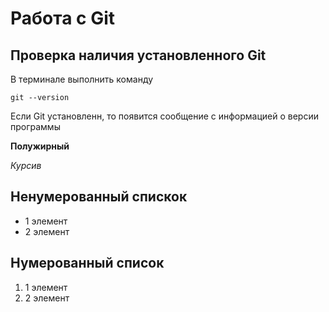 # Работа с Git

## Проверка наличия установленного Git

В терминале выполнить команду 
```
git --version
```

Если Git установленн, то появится сообщение с информацией о версии программы

**Полужирный**

*Курсив*

## Ненумерованный спискок
* 1 элемент
* 2 элемент

## Нумерованный список
1. 1 элемент
2. 2 элемент
